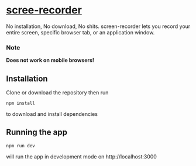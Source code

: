 # [scree-recorder](https://carlolim.github.io/screen-recorder/)

No installation, No download, No shits. screen-recorder lets you record your entire screen, specific browser tab, or an application window.

### Note
**Does not work on mobile browsers!**

## Installation

Clone or download the repository then run 
```
npm install
```

to download and install dependencies

## Running the app

```
npm run dev
```

will run the app in development mode on http://localhost:3000
